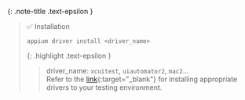 <!-- _includes/docs/env/appium/ -->

{: .note-title .text-epsilon }
> ✅ Installation
>
> ```shell
> appium driver install <driver_name>
> ```
> 
> {: .highlight .text-epsilon }
>> driver_name: `xcuitest`, `uiautomator2`, `mac2`...<br>
>> Refer to the [link](http://appium.io/docs/en/latest/ecosystem/drivers/){:target="\_blank"} 
>> for installing appropriate drivers to your testing environment. 
